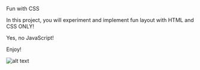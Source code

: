 Fun with CSS

In this project, you will experiment and implement fun layout with HTML and CSS ONLY!

Yes, no JavaScript!

Enjoy!


![alt text](<CSS is Fun.png>)